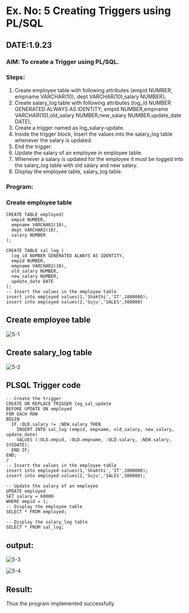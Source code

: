 # Ex. No: 5 Creating Triggers using PL/SQL

## DATE:1.9.23

### AIM: To create a Trigger using PL/SQL.

### Steps:
1. Create employee table with following attributes (empid NUMBER, empname VARCHAR(10), dept VARCHAR(10),salary NUMBER);
2. Create salary_log table with following attributes (log_id NUMBER GENERATED ALWAYS AS IDENTITY, empid NUMBER,empname VARCHAR(10),old_salary NUMBER,new_salary NUMBER,update_date DATE);
3. Create a trigger named as log_salary-update.
4. Inside the trigger block, Insert the values into the salary_log table whenever the salary is updated.
5. End the trigger.
6. Update the salary of an employee in employee table.
7. Whenever a salary is updated for the employee it must be logged into the salary_log table with old salary and new salary.
8. Display the employee table, salary_log table.

### Program:
### Create employee table
```
CREATE TABLE employed(
  empid NUMBER,
  empname VARCHAR2(10),
  dept VARCHAR2(10),
  salary NUMBER
);

CREATE TABLE sal_log (
  log_id NUMBER GENERATED ALWAYS AS IDENTITY,
  empid NUMBER,
  empname VARCHAR2(10),
  old_salary NUMBER,
  new_salary NUMBER,
  update_date DATE
);
-- Insert the values in the employee table
insert into employed values(1,'Shakthi','IT',1000000);
insert into employed values(2,'Suju','SALES',500000)

````
## Create employee table

![5-1](https://github.com/Thenmozhi-Palanisamy/Ex-No-5-Creating-Triggers-using-PL-SQL/assets/95198708/16e5f06f-4e40-4f06-92b6-91fc026cbbb4)

## Create salary_log table

![5-2](https://github.com/Thenmozhi-Palanisamy/Ex-No-5-Creating-Triggers-using-PL-SQL/assets/95198708/c69b0e29-4491-46b1-b961-64481f88db73)


## PLSQL Trigger code
```
-- Create the trigger
CREATE OR REPLACE TRIGGER log_sal_update
BEFORE UPDATE ON employed
FOR EACH ROW
BEGIN
  IF :OLD.salary != :NEW.salary THEN
    INSERT INTO sal_log (empid, empname, old_salary, new_salary, update_date)
    VALUES (:OLD.empid, :OLD.empname, :OLD.salary, :NEW.salary, SYSDATE);
  END IF;
END;
/
-- Insert the values in the employee table
insert into employed values(1,'Shakthi','IT',1000000);
insert into employed values(2,'Suju','SALES',500000);

-- Update the salary of an employee
UPDATE employed
SET salary = 60000
WHERE empid = 1;
-- Display the employee table
SELECT * FROM employed;

-- Display the salary_log table
SELECT * FROM sal_log;

```
## output:

![5-3](https://github.com/Thenmozhi-Palanisamy/Ex-No-5-Creating-Triggers-using-PL-SQL/assets/95198708/1cef5005-f658-4c36-b243-eaa47eb9257d)


![5-4](https://github.com/Thenmozhi-Palanisamy/Ex-No-5-Creating-Triggers-using-PL-SQL/assets/95198708/605f733d-edfe-4cb9-b8a8-05d025b19159)


## Result:
Thus the program implemented successfully.
